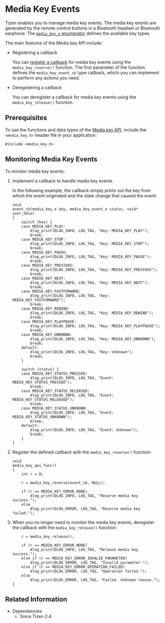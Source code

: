 # Media Key Events


Tizen enables you to manage media key events. The media key events are generated by the remote control buttons in a Bluetooth headset or Bluetooth earphone. The [`media_key_e` enumerator](../../api/common/latest/group__CAPI__SYSTEM__MEDIA__KEY__MODULE.html#ga7ef8e87127474ddcb068a06dd53eeb8b) defines the available key types.

The main features of the Media key API include:

- Registering a callback

  You can [register a callback](#register) for media key events using the `media_key_reserve()` function. The first parameter of the function defines the `media_key_event_cb` type callback, which you can implement to perform any actions you need.

- Deregistering a callback

  You can deregister a callback for media key events using the `media_key_release()` function.

## Prerequisites

To use the functions and data types of the [Media key API](../../api/common/latest/group__CAPI__SYSTEM__MEDIA__KEY__MODULE.html), include the `<media_key.h>` header file in your application:

```
#include <media_key.h>
```
<a name="register"></a>
## Monitoring Media Key Events

To monitor media key events:

1. Implement a callback to handle media key events.

   In the following example, the callback simply prints out the key from which the event originated and the state change that caused the event:

   ```
   void
   event_cb(media_key_e key, media_key_event_e status, void* user_data)
   {
       switch (key) {
       case MEDIA_KEY_PLAY:
           dlog_print(DLOG_INFO, LOG_TAG, "Key: MEDIA_KEY_PLAY");
           break;
       case MEDIA_KEY_STOP:
           dlog_print(DLOG_INFO, LOG_TAG, "Key: MEDIA_KEY_STOP");
           break;
       case MEDIA_KEY_PAUSE:
           dlog_print(DLOG_INFO, LOG_TAG, "Key: MEDIA_KEY_PAUSE");
           break;
       case MEDIA_KEY_PREVIOUS:
           dlog_print(DLOG_INFO, LOG_TAG, "Key: MEDIA_KEY_PREVIOUS");
           break;
       case MEDIA_KEY_NEXT:
           dlog_print(DLOG_INFO, LOG_TAG, "Key: MEDIA_KEY_NEXT");
           break;
       case MEDIA_KEY_FASTFORWARD:
           dlog_print(DLOG_INFO, LOG_TAG, "Key: MEDIA_KEY_FASTFORWARD");
           break;
       case MEDIA_KEY_REWIND:
           dlog_print(DLOG_INFO, LOG_TAG, "Key: MEDIA_KEY_REWIND");
           break;
       case MEDIA_KEY_PLAYPAUSE:
           dlog_print(DLOG_INFO, LOG_TAG, "Key: MEDIA_KEY_PLAYPAUSE");
           break;
       case MEDIA_KEY_UNKNOWN:
           dlog_print(DLOG_INFO, LOG_TAG, "Key: MEDIA_KEY_UNKNOWN");
           break;
       default:
           dlog_print(DLOG_INFO, LOG_TAG, "Key: Unknown");
           break;
       }

       switch (status) {
       case MEDIA_KEY_STATUS_PRESSED:
           dlog_print(DLOG_INFO, LOG_TAG, "Event: MEDIA_KEY_STATUS_PRESSED");
           break;
       case MEDIA_KEY_STATUS_RELEASED:
           dlog_print(DLOG_INFO, LOG_TAG, "Event: MEDIA_KEY_STATUS_RELEASED");
           break;
       case MEDIA_KEY_STATUS_UNKNOWN:
           dlog_print(DLOG_INFO, LOG_TAG, "Event: MEDIA_KEY_STATUS_UNKNOWN");
           break;
       default:
           dlog_print(DLOG_INFO, LOG_TAG, "Event: Unknown");
           break;
       }
   }
   ```

2. Register the defined callback with the `media_key_reserve()` function:

    ```
    void
    media_key_api_func()
    {
        int r = 0;

        r = media_key_reserve(event_cb, NULL);

        if (r == MEDIA_KEY_ERROR_NONE)
            dlog_print(DLOG_INFO, LOG_TAG, "Reserve media key success.");
        else
            dlog_print(DLOG_ERROR, LOG_TAG, "Reserve media key failed.");
    ```

3. When you no longer need to monitor the media key events, deregister the callback with the `media_key_release()` function:

   ```
       r = media_key_release();

       if (r == MEDIA_KEY_ERROR_NONE)
           dlog_print(DLOG_INFO, LOG_TAG, "Release media key success.");
       else if (r == MEDIA_KEY_ERROR_INVALID_PARAMETER)
           dlog_print(DLOG_ERROR, LOG_TAG, "Invalid parameter.");
       else if (r == MEDIA_KEY_ERROR_OPERATION_FAILED)
           dlog_print(DLOG_ERROR, LOG_TAG, "Operation failed.");
       else
           dlog_print(DLOG_ERROR, LOG_TAG, "Failed. Unknown reason.");
   }
   ```

## Related Information
- Dependencies
  - Since Tizen 2.4
